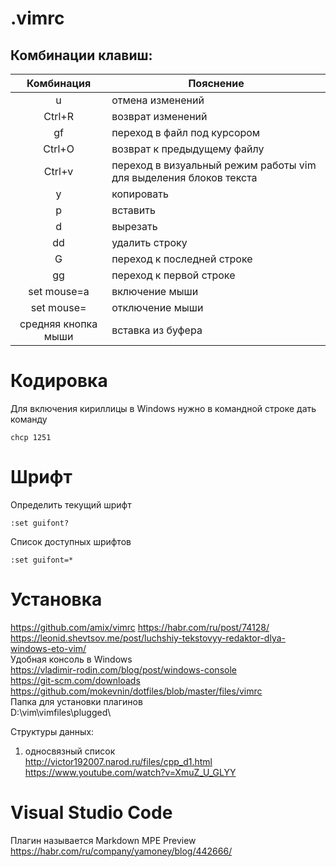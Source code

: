 # .vimrc

## Комбинации клавиш:

| Комбинация | Пояснение |
|:----------:|-----------|
| u | отмена изменений|
|Ctrl+R| возврат изменений|
|gf| переход в файл под курсором|
|Ctrl+O| возврат к предыдущему файлу|
|Ctrl+v| переход в визуальный режим работы vim для выделения блоков текста|
|y| копировать|
|p| вставить|
|d| вырезать|
|dd|удалить строку|
|G| переход к последней строке|
|gg| переход к первой строке|
|set mouse=a|включение мыши|
|set mouse=|отключение мыши|
|средняя кнопка мыши|вставка из буфера|

# Кодировка
Для включения кириллицы в Windows нужно в командной строке дать команду
```
chcp 1251
```

# Шрифт  
Определить текущий шрифт
```
:set guifont?
```
Список доступных шрифтов  
```
:set guifont=*
```


# Установка
https://github.com/amix/vimrc
https://habr.com/ru/post/74128/  
https://leonid.shevtsov.me/post/luchshiy-tekstovyy-redaktor-dlya-windows-eto-vim/  
Удобная консоль в Windows  
https://vladimir-rodin.com/blog/post/windows-console  
https://git-scm.com/downloads  
https://github.com/mokevnin/dotfiles/blob/master/files/vimrc  
Папка для установки плагинов  
D:\vim\vimfiles\plugged\


Структуры данных:
1) односвязный список  
http://victor192007.narod.ru/files/cpp_d1.html  
https://www.youtube.com/watch?v=XmuZ_U_GLYY


# Visual Studio Code
Плагин называется Markdown MPE Preview  
https://habr.com/ru/company/yamoney/blog/442666/
